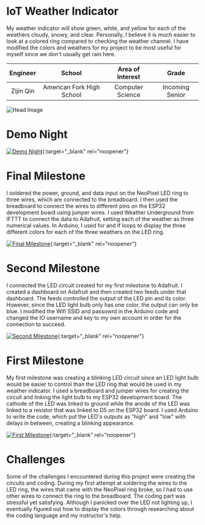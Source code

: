 ﻿# IoT Weather Indicator
My weather indicator will show green, white, and yellow for each of the weathers cloudy, snowy, and clear. Personally, I believe it is much easier to look at a colored ring compared to checking the weather channel. I have modified the colors and weathers for my project to be most useful for myself since we don't usually get rain here. 

| **Engineer** | **School** | **Area of Interest** | **Grade** |
|:--:|:--:|:--:|:--:|
| Zijin Qin | American Fork High School | Computer Science | Incoming Senior

![Head Image](https://i.imgur.com/REjwurq.jpg)

# Demo Night

[![Demo Night](https://i.imgur.com/n97CQ60.png)](https://www.youtube.com/watch?v=EhOgjXtLBQo&t=4s "Demo Night"){:target="_blank" rel="noopener"}
  
# Final Milestone
I soldered the power, ground, and data input on the NeoPixel LED ring to three wires, which are connected to the breadboard. I then used the breadboard to connect the wires to different pins on the ESP32 development board using jumper wires. I used Weather Underground from IFTTT to connect the data to Adafruit, setting each of the weather as three numerical values. In Arduino, I used for and if loops to display the three different colors for each of the three weathers on the LED ring.

[![Final Milestone](https://i.imgur.com/EdGaPXt.png )](https://www.youtube.com/watch?v=qQdap_ZYzFU "Final Milestone"){:target="_blank" rel="noopener"}

# Second Milestone
I connected the LED circuit created for my first milestone to Adafruit. I created a dashboard on Adafruit and then created two feeds under that dashboard. The feeds controlled the output of the LED pin and its color. However, since the LED light bulb only has one color, the output can only be blue. I modified the Wifi SSID and passowrd in the Arduino code and changed the IO username and key to my own account in order for the connection to succeed. 

[![Second Milestone](https://i.imgur.com/teYTR6U.png)](https://www.youtube.com/watch?v=XbeRFjYvVtw "Second Milestone"){:target="_blank" rel="noopener"}

# First Milestone
My first milestone was creating a blinking LED circuit since an LED light bulb would be easier to control than the LED ring that would be used in my weather indicator. I used a breadboard and jumper wires for creating the circuit and linking the light bulb to my ESP32 development board. The cathode of the LED was linked to ground while the anode of the LED was linked to a resistor that was linked to D5 on the ESP32 board. I used Arduino to write the code, which put the LED's outputs as "high" and "low" with delays in between, creating a blinking appearance. 

[![First Milestone](https://i.imgur.com/m7CrPYl.jpg)](https://www.youtube.com/watch?v=l1HJ_1RsJoE&t=3s "First Milestone"){:target="_blank" rel="noopener"}

# Challenges
Some of the challenges I encountered during this project were creating the circuits and coding. During my first attempt at soldering the wires to the LED ring, the wires that came with the NeoPixel ring broke, so I had to use other wires to connect the ring to the breadboard. The coding part was stressful yet satisfying. Although I panicked over the LED not lighting up, I eventually figured out how to display the colors through researching about the coding language and my instructor's help. 
